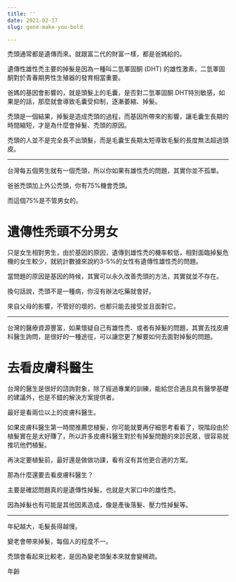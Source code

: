 ```yaml
---
title: ''
date: 2021-02-17
slug: gene-make-you-bold

---
```

禿頭通常都是遺傳而來。就跟富二代的財富一樣，都是爸媽給的。

遺傳性雄性禿主要的掉髮是因為一種叫二氫睪固酮 (DHT) 的雄性激素，二氫睪固酮對於青春期男性生殖器的發育相當重要。

爸媽的基因會影響的，就是頭髮上的毛囊，是否對二氫睪固酮 DHT特別敏感，如果是的話，那麼就會導致毛囊受抑制，逐漸萎縮、掉髮。

禿頭是一個結果，掉髮是造成禿頭的過程，而基因所帶來的影響，讓毛囊生長期的時間縮短，才是為什麼會掉髮、禿頭的原因。

禿頭的人並不是完全長不出頭髮，而是毛囊生長期太短導致毛髮的長度無法超過頭皮。

***

台灣每五個男生就有一個禿頭，所以你如果有雄性禿的問題，其實你並不孤單。

爸爸禿頭加上外公禿頭，你有75%機會禿頭。

而這個75%是不管男女的。

# 遺傳性禿頭不分男女

只是女生相對男生，由於基因的原因，遺傳到雄性禿的機率較低，相對面臨掉髮危機的女生較少，就統計數據來說約3-5%的女性有遺傳性雄性禿的問題。

當問題的原因是基因的時候，其實可以永久改善禿頭的方法，其實就並不存在。

換句話說，禿頭不是一種病，你沒有辦法吃藥就會好。

來自父母的影響，不管好的壞的，也都只能去接受並且面對它。

***

台灣的醫療資源豐富，如果懷疑自己有雄性禿、或者有掉髮的問題，其實去找皮膚科醫生詢問，是很好的一種途徑，可以讓您更了解要如何去面對掉髮的問題。

# 去看皮膚科醫生

台灣的醫生是很好的諮詢對象，除了經過專業的訓練，能給您合適且具有醫學基礎的建議外，也是不錯的解決方案提供者。

最好是看兩位以上的皮膚科醫生。

如果皮膚科醫生第一時間推薦您植髮，你可能就要再仔細思考看看了，現階段由於植髮實在是太好賺了，所以許多皮膚科醫生對於有掉髮問題的來診民眾，很容易就推坑他們植髮。

再決定要植髮前，最好還是做做功課，看有沒有其他更合適的方案。

那為什麼還要去看皮膚科醫生？

主要是確認問題真的是遺傳性掉髮，也就是大家口中的雄性禿。

因為掉髮也有可能是其他因素造成，像是產後落髮、壓力性掉髮等。

***

年紀越大，毛髮長得越慢。

變老會帶來掉髮，每個人的程度不一。

禿頭會看起來比較老，是因為變老頭髮本來就會變稀疏。

年齡